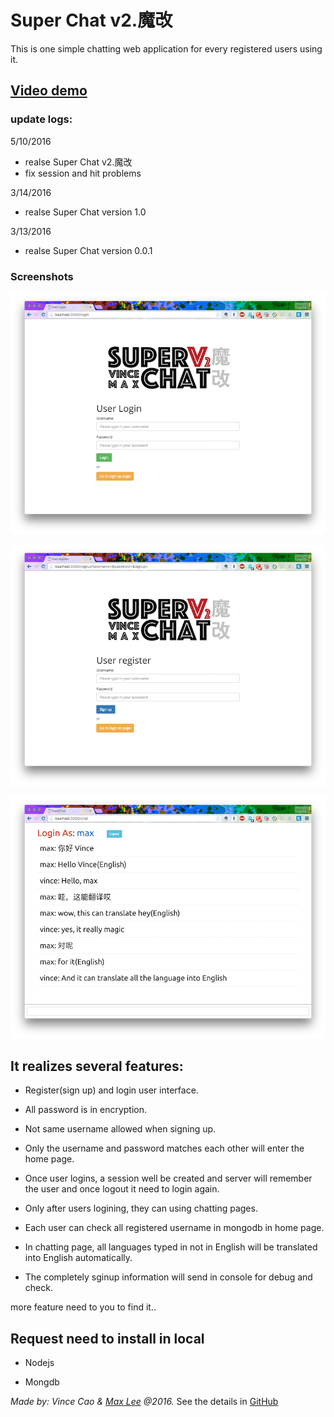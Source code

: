 # Super Chat v2.魔改

This is one simple chatting web application for every registered users using it.

## [Video demo](http://www.youtube.com/embed/bY-rzZFeEc8 "Video demo")

### update logs:

5/10/2016 
- realse Super Chat v2.魔改
- fix session and hit problems

3/14/2016 
- realse Super Chat version 1.0

3/13/2016 
- realse Super Chat version 0.0.1


### Screenshots

![](img/screenshot1.png)

![](img/screenshot2.png)

![](img/screenshot3.png)


## It realizes several features:

- Register(sign up) and login user interface.

- All password is in encryption.

- Not same username allowed when signing up.

- Only the username and password matches each other will enter the home page.

- Once user logins, a session well be created and server will remember the user and once logout it need to login again.

- Only after users logining, they can using chatting pages.

- Each user can check all registered username in mongodb in home page.

- In chatting page, all languages typed in not in English will be translated into English automatically.

- The completely sginup information will send in console for debug and check.

more feature need to you to find it..

## Request need to install in local

- Nodejs

- Mongdb


*Made by: Vince Cao & [Max Lee](https://github.com/maekks "Max Lee") @2016.*
See the details in [GitHub](http://github.com/vincecao/SuperChat "GitHub")
